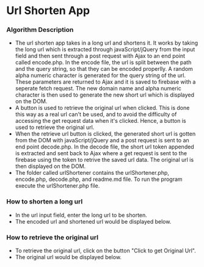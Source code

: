 # Url Shorten App

### Algorithm Description
* The url shorten app takes in a long url and shortens it. It works by taking the long url which is extracted through javaScript/jQuery from the input field and then sent through a post request with Ajax to an end point called encode.php. In the encode file, the url is split between the path and the query string, so that they can be encoded properlly. A random alpha numeric character is generated for the query string of the url. These parameters are returned to Ajax and it is saved to firebase with a seperate fetch request. The new domain name and alpha numeric character is then used to generate the new short url which is displayed on the DOM.
* A button is used to retrieve the original url when clicked. This is done this way as a real url can't be used, and to avoid the difficulty of accessing the get request data when it's clicked. Hence, a button is used to retrieve the original url.
* When the retrieve url button is clicked, the generated short url is gotten from the DOM with javaScript/jQuery and a post request is sent to an end point decode.php. In the decode file, the short url token appended is extracted and sent back to Ajax where a get request is sent to the firebase using the token to retrive the saved url data. The original url is then displayed on the DOM.
* The folder called urlShortener contains the urlShortener.php, encode.php, decode.php, and readme.md file. To run the program execute the urlShortener.php file.

### How to shorten a long url
* In the url input field, enter the long url to be shorten.
* The encoded url and shortened url would be displayed below.

### How to retrieve the original url
* To retrieve the original url, click on the button "Click to get Original Url".
* The original url would be displayed below.
